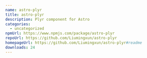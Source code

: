 ```yaml
---
name: astro-plyr
title: astro-plyr
description: Plyr component for Astro
categories:
  - uncategorized
npmUrl: https://www.npmjs.com/package/astro-plyr
repoUrl: https://github.com/Liumingxun/astro-plyr
homepageUrl: https://github.com/Liumingxun/astro-plyr#readme
downloads: 24
---
```


